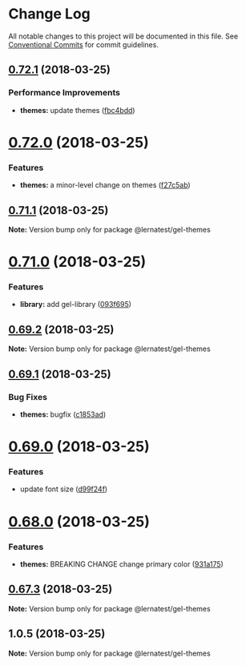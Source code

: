 # Change Log

All notable changes to this project will be documented in this file.
See [Conventional Commits](https://conventionalcommits.org) for commit guidelines.

<a name="0.72.1"></a>
## [0.72.1](https://github.com/bochen2014/lerna-muckaround/compare/@lernatest/gel-themes@0.72.0...@lernatest/gel-themes@0.72.1) (2018-03-25)


### Performance Improvements

* **themes:** update themes ([fbc4bdd](https://github.com/bochen2014/lerna-muckaround/commit/fbc4bdd))




<a name="0.72.0"></a>
# [0.72.0](https://github.com/bochen2014/lerna-muckaround/compare/@lernatest/gel-themes@0.71.1...@lernatest/gel-themes@0.72.0) (2018-03-25)


### Features

* **themes:** a minor-level change on themes ([f27c5ab](https://github.com/bochen2014/lerna-muckaround/commit/f27c5ab))




<a name="0.71.1"></a>
## [0.71.1](https://github.com/bochen2014/lerna-muckaround/compare/@lernatest/gel-themes@0.71.0...@lernatest/gel-themes@0.71.1) (2018-03-25)




**Note:** Version bump only for package @lernatest/gel-themes

<a name="0.71.0"></a>
# [0.71.0](https://github.com/bochen2014/lerna-muckaround/compare/@lernatest/gel-themes@0.69.2...@lernatest/gel-themes@0.71.0) (2018-03-25)


### Features

* **library:** add gel-library ([093f695](https://github.com/bochen2014/lerna-muckaround/commit/093f695))




<a name="0.69.2"></a>
## [0.69.2](https://github.com/bochen2014/lerna-muckaround/compare/@lernatest/gel-themes@0.69.1...@lernatest/gel-themes@0.69.2) (2018-03-25)




**Note:** Version bump only for package @lernatest/gel-themes

<a name="0.69.1"></a>
## [0.69.1](https://github.com/bochen2014/lerna-muckaround/compare/@lernatest/gel-themes@0.69.0...@lernatest/gel-themes@0.69.1) (2018-03-25)


### Bug Fixes

* **themes:** bugfix ([c1853ad](https://github.com/bochen2014/lerna-muckaround/commit/c1853ad))




<a name="0.69.0"></a>
# [0.69.0](https://github.com/bochen2014/lerna-muckaround/compare/@lernatest/gel-themes@0.68.0...@lernatest/gel-themes@0.69.0) (2018-03-25)


### Features

* update font size ([d99f24f](https://github.com/bochen2014/lerna-muckaround/commit/d99f24f))




<a name="0.68.0"></a>
# [0.68.0](https://github.com/bochen2014/lerna-muckaround/compare/@lernatest/gel-themes@0.67.3...@lernatest/gel-themes@0.68.0) (2018-03-25)


### Features

* **themes:** BREAKING CHANGE change primary color ([931a175](https://github.com/bochen2014/lerna-muckaround/commit/931a175))




<a name="0.67.3"></a>
## [0.67.3](https://github.com/bochen2014/lerna-muckaround/compare/@lernatest/gel-themes@1.0.5...@lernatest/gel-themes@0.67.3) (2018-03-25)




**Note:** Version bump only for package @lernatest/gel-themes

<a name="1.0.5"></a>
## 1.0.5 (2018-03-25)




**Note:** Version bump only for package @lernatest/gel-themes
